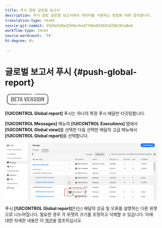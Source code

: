 ```yaml
---
title: 푸시 알림 글로벌 보고서
description: 푸시 알림 글로벌 보고서에서 데이터를 사용하는 방법에 대해 알아봅니다.
translation-type: tm+mt
source-git-commit: 55b9e5d8ed259ec6ed7746e835691d7d6261a8a4
workflow-type: tm+mt
source-wordcount: '74'
ht-degree: 0%

---
```


# 글로벌 보고서 푸시 {#push-global-report}

![](../assets/do-not-localize/badge.png)

**[!UICONTROL Global report]** 푸시는 하나의 특정 푸시 배달만 타깃팅합니다.

**[!UICONTROL Messages]** 메뉴의 **[!UICONTROL Executions]** 탭에서 **[!UICONTROL Global view]**&#x200B;를 선택한 다음 선택한 배달의 고급 메뉴에서 **[!UICONTROL Global report]**&#x200B;을 선택합니다.

![](../assets/global_report_11.png)

푸시 **[!UICONTROL Global report]**&#x200B;은(는) 배달의 성공 및 오류를 설명하는 다른 위젯으로 나누어집니다. 필요한 경우 각 위젯의 크기를 조정하고 삭제할 수 있습니다. 이에 대한 자세한 내용은 이 [섹션](global-report.md#modify-dashboard)을 참조하십시오.
